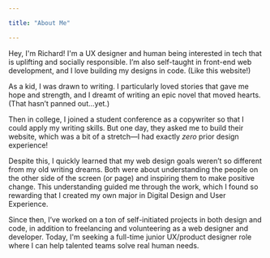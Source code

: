 ```yaml
---

title: "About Me"

---
```


Hey, I'm Richard! I'm a UX designer and human being interested in tech that is uplifting and socially responsible. I’m also self-taught in front-end web development, and I love building my designs in code. (Like this website!)

As a kid, I was drawn to writing. I particularly loved stories that gave me hope and strength, and I dreamt of writing an epic novel that moved hearts. (That hasn’t panned out…yet.)

Then in college, I joined a student conference as a copywriter so that I could apply my writing skills. But one day, they asked me to build their website, which was a bit of a stretch—I had exactly *zero* prior design experience!

Despite this, I quickly learned that my web design goals weren’t so different from my old writing dreams. Both were about understanding the people on the other side of the screen (or page) and inspiring them to make positive change. This understanding guided me through the work, which I found so rewarding that I created my own major in Digital Design and User Experience. 

Since then, I’ve worked on a ton of self-initiated projects in both design and code, in addition to freelancing and volunteering as a web designer and developer. Today, I'm seeking a full-time junior UX/product designer role where I can help talented teams solve real human needs.